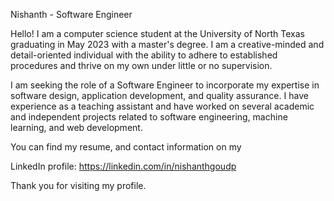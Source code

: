 Nishanth - Software Engineer

Hello! I am a computer science student at the University of North Texas graduating in May 2023 with a master's degree. I am a creative-minded and detail-oriented individual with the ability to adhere to established procedures and thrive on my own under little or no supervision.

I am seeking the role of a Software Engineer to incorporate my expertise in software design, application development, and quality assurance. I have experience as a teaching assistant and have worked on several academic and independent projects related to software engineering, machine learning, and web development.

You can find my resume, and contact information on my 

LinkedIn profile: https://linkedin.com/in/nishanthgoudp

Thank you for visiting my profile.
